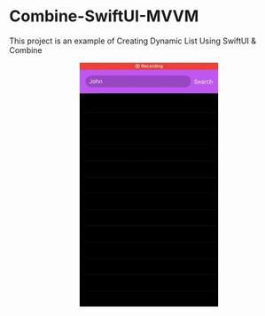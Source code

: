 # Combine-SwiftUI-MVVM
This project is an example of Creating Dynamic List Using SwiftUI & Combine   

<p align="center">
<img src="./preview/darkmode.gif" width="250">
</p>
